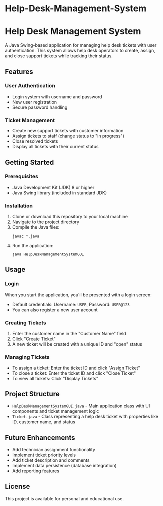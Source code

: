 # Help-Desk-Management-System
# Help Desk Management System

A Java Swing-based application for managing help desk tickets with user authentication. This system allows help desk operators to create, assign, and close support tickets while tracking their status.

## Features

### User Authentication
- Login system with username and password
- New user registration
- Secure password handling

### Ticket Management
- Create new support tickets with customer information
- Assign tickets to staff (change status to "in progress")
- Close resolved tickets
- Display all tickets with their current status

## Getting Started

### Prerequisites
- Java Development Kit (JDK) 8 or higher
- Java Swing library (included in standard JDK)

### Installation

1. Clone or download this repository to your local machine
2. Navigate to the project directory
3. Compile the Java files:
   ```
   javac *.java
   ```
4. Run the application:
   ```
   java HelpDeskManagementSystemGUI
   ```

## Usage

### Login
When you start the application, you'll be presented with a login screen:
- Default credentials: Username: `USER`, Password: `USER@123`
- You can also register a new user account

### Creating Tickets
1. Enter the customer name in the "Customer Name" field
2. Click "Create Ticket"
3. A new ticket will be created with a unique ID and "open" status

### Managing Tickets
- To assign a ticket: Enter the ticket ID and click "Assign Ticket"
- To close a ticket: Enter the ticket ID and click "Close Ticket"
- To view all tickets: Click "Display Tickets"

## Project Structure

- `HelpDeskManagementSystemGUI.java` - Main application class with UI components and ticket management logic
- `Ticket.java` - Class representing a help desk ticket with properties like ID, customer name, and status

## Future Enhancements

- Add technician assignment functionality
- Implement ticket priority levels
- Add ticket description and comments
- Implement data persistence (database integration)
- Add reporting features

## License

This project is available for personal and educational use.

